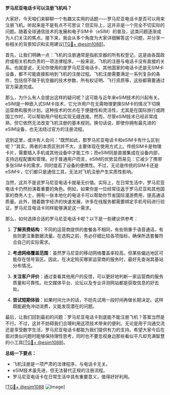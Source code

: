 **罗马尼亚电话卡可以注册飞机吗？**

大家好，今天咱们来聊聊一个有趣又实用的话题——罗马尼亚电话卡是否可以用来注册飞机。听起来是不是有点不可思议？但实际上，这并非是一个完全不切实际的问题。随着全球通信技术的发展和电子SIM卡（eSIM）的普及，这类问题逐渐成为人们关注的焦点。接下来，我会从多个角度为大家详细解答这个问题，并分享一些相关的背景知识和实用建议[[TG💪+ @esim1088](https://t.me/s/esim1088)]。

首先，让我们明确一点：飞机的注册通常是指航空器的所有权登记，这是由各国政府或相关机构负责的一项法律程序。一般来说，飞机的注册与电话卡没有直接的关系。也就是说，无论你使用的是罗马尼亚电话卡、其他国家的电话卡还是无SIM卡设备，都不可能直接影响到飞机的注册过程。飞机注册需要满足一系列复杂的条件，包括但不限于航空器的技术参数、所有权证明、飞行资质等，这些都需要通过官方渠道完成。

那么，为什么有人会提出这样的疑问呢？这可能与近年来eSIM技术的兴起有关。eSIM是一种嵌入式SIM卡技术，它允许用户在无需物理更换SIM卡的情况下切换运营商和服务计划。这种技术的优点在于便捷性和灵活性，尤其是在国际旅行或跨国工作时，可以帮助用户轻松实现无缝连接。然而，尽管eSIM技术已经非常成熟，但它依然无法改变飞机注册的基本规则。换句话说，即使你拥有最先进的eSIM设备，也无法绕过官方的注册流程。

说到这里，或许有人会问：“既然如此，那罗马尼亚电话卡和eSIM卡有什么区别呢？”其实，两者的本质区别并不大，主要体现在使用方式上。传统SIM卡是物理卡片，需要插入手机或其他设备中才能工作；而eSIM则是直接集成在设备内部，支持远程配置和管理。对于普通用户而言，eSIM的优势显而易见：它减少了携带多张SIM卡的需求，同时提高了设备的便携性。不过，无论是传统的SIM卡还是eSIM卡，它们都只是通信工具，无法对飞机注册产生实质性影响。

当然，这并不是说罗马尼亚电话卡就毫无价值。实际上，在日常生活中，罗马尼亚电话卡仍然扮演着重要的角色。例如，如果你是一位经常往返于罗马尼亚和其他国家的商务人士，拥有一张本地化的电话卡可以帮助你节省国际漫游费用，提高通话质量。此外，随着数字经济的快速发展，许多在线服务都需要绑定手机号码进行验证，罗马尼亚电话卡同样能够满足这一需求。

那么，如何选择合适的罗马尼亚电话卡呢？以下是一些建议供参考：

1. **了解资费结构**：不同的运营商提供的套餐各不相同，有些侧重于语音通话，有些则更注重数据流量。在选购之前，务必仔细比较各项指标，确保所选套餐符合自己的实际需求。
   
2. **考虑网络覆盖范围**：虽然罗马尼亚的移动网络覆盖率较高，但某些偏远地区可能存在信号盲区。因此，在决定购买哪家运营商的服务时，最好先查询其基站分布情况。
   
3. **关注客户评价**：通过查看其他用户的反馈，可以更好地判断一家运营商的服务质量和可靠性。社交媒体平台、论坛以及专业评测网站都是获取信息的好去处。
   
4. **尝试短期体验**：如果时间允许的话，不妨先试用一段时间再做长期决定。这样既能避免冲动消费，又能发现潜在的问题。

最后，让我们回到最初的问题：罗马尼亚电话卡到底能不能注册飞机？答案当然是不行。不过，这并不妨碍我们合理利用这项技术带来的便利。无论是用于沟通交流还是享受数字生活，罗马尼亚电话卡都能为我们提供有力的支持。希望大家今后在面对类似问题时能够保持理性思考，同时也不要忽视身边那些看似平凡却充满智慧的小工具[[TG💪+ @esim1088](https://t.me/s/esim1088)]。

**总结一下要点：**
- 飞机注册是一项严肃的法律程序，与电话卡无关。
- eSIM技术虽先进，但无法替代正规的注册流程。
- 罗马尼亚电话卡在日常生活中具有重要意义，值得好好利用。

[[TG💪+ @esim1088](https://t.me/s/esim1088) ![Image](https://i.postimg.cc/4NQfJmqS/Snipaste-2025-05-13-00-14-12.png)]